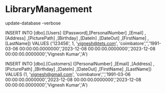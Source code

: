 ﻿# LibraryManagement
update-database -verbose

INSERT INTO [dbo].[Users] ([Password],[PersonalNumber] ,[Email] ,[Address] ,[PicturePath] ,[Birthday] ,[DateIn] ,[DateOut] ,[FirstName] ,[LastName])
	VALUES ('123456', 1, 'vignesh@tets.com', 'coimbatore','','1991-03-06 00:00:00.0000000','2023-12-08 00:00:00.0000000','2023-12-08 00:00:00.0000000','Vignesh Kumar','A')

 INSERT INTO [dbo].[Customers] ([PersonalNumber] ,[Email] ,[Address] ,[PicturePath] ,[Birthday] ,[DateIn] ,[DateOut] ,[FirstName] ,[LastName])
	VALUES (1, 'vignesh@gmail.com', 'coimbatore','','1991-03-06 00:00:00.0000000','2023-12-08 00:00:00.0000000','2023-12-08 00:00:00.0000000','Vignesh Kumar','A')
